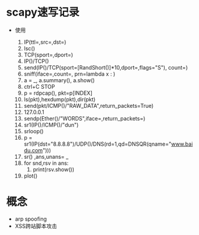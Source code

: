 # scapy速写记录
* 使用

    1. IP(ttl=,src=,dst=)
    2. lsc()
    3. TCP(sport=,dport=)
    4. IP()/TCP()
    5. send(IP()/TCP(sport=[RandShort()]*10,dport=,flags="S"), count=)
    6. sniff(iface=,count=, prn=lambda x : )
    7. a = _, a.summary(), a.show()
    8. ctrl+C STOP
    9. p = rdpcap(), pkt=p[INDEX]
    10. ls(pkt),hexdump(pkt),dir(pkt)
    11. send(pkt/ICMP()/"RAW_DATA",return_packets=True)
    12. 127.0.0.1
    13. sendp(Ether()/"WORDS",iface=,return_packets=)
    14. sr1(IP()/ICMP()/"dun")
    15. srloop()
    16.  p = sr1(IP(dst="8.8.8.8")/UDP()/DNS(rd=1,qd=DNSQR(qname="www.baidu.com")))
    17.  sr() ,ans,unans= _
    18.  for snd,rsv in ans:
         1.  print(rsv.show())
    19. plot()

# 概念
* arp spoofing
* XSS跨站脚本攻击
